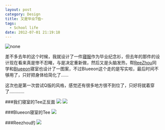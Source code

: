 ```yaml
---
layout: post
category: Design
title: 又是毕业T恤~
tags:
  - School life
date: 2012-07-01 21:19:18
---
```


<img src="http://pic.yupoo.com/jacobz/C5amSGnE/medium.jpg" alt="none"/>


差不多去年的这个时候，我就设计了一件<a href="http://imjacob.me/2011/10/08/whos-your-daddy/">寝服</a>作为毕业纪念衫，但去年的那件的设计现在看来真是惨不忍睹，与是决定重新做，然后又是头脑发热，帮<a href="http://tomzhou.sinaapp.com/">ReeZhou</a>同学和<a href="http://blueeon.net/">Blueeon</a>寝室也设计了一图案，不过Blueeon这个走的是写实啦，最后时间不够用了，只好把身体给简化了……


这次也是第一次尝试Q版的风格，感觉还有很多地方很不到位了，只好将就着穿了…………
<!--more-->


###我们寝室的Tee正反面
<img src="http://pic.yupoo.com/jacobz/C5an0eH3/medish.jpg" />
<img src="http://pic.yupoo.com/jacobz/C5amSGnE/medium.jpg" />


###Blueeon寝室的Tee
<img src="http://pic.yupoo.com/jacobz/C5amZ0ce/medish.jpg" />


###Reezhou的
<img src="http://pic.yupoo.com/jacobz/C5amV0SW/medish.jpg" />

